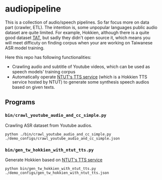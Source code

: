 # audiopipeline
This is a collection of audio/speech pipelines. So far focus more on data part 
(crawler, ETL). The intention is, some unpopular languages public audio dataset 
are quite limited. For example, Hokkien, although there is a quite good dataset 
[TAT](https://sites.google.com/nycu.edu.tw/fsw/home/tat-phase-i?authuser=0), but 
sadly they didn't open source it, which means you will meet difficuty on finding 
corpus when your are working on Taiwanese ASR model training.
 
Here this repo has following functionalities:
* Crawling audio and subtitle of Youtube videos, which can be used as speech models' 
  training corpus
* Automatically operate [NTUT's TTS service](http://tts001.iptcloud.net:8804/) (which 
  is a Hokkien TTS service hosted by NTUT) to generate some synthesis speech audios 
  based on given texts.


## Programs
### `bin/crawl_youtube_audio_and_cc_simple.py`
Crawling ASR dataset from Youtube audios.
```shell
python ./bin/crawl_youtube_audio_and_cc_simple.py ./demo_configs/crawl_youtube_audio_and_cc_simple.json
```

### `bin/gen_tw_hokkien_with_ntut_tts.py`
Generate Hokkien based on [NTUT's TTS service](http://tts001.iptcloud.net:8804/)
```shell
python bin/gen_tw_hokkien_with_ntut_tts.py ./demo_configs/gen_tw_hokkien_with_ntut_tts.json
```
